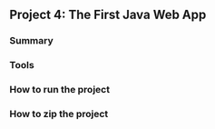 ## Project 4: The First Java Web App
### Summary
### Tools
### How to run the project
### How to zip the project
